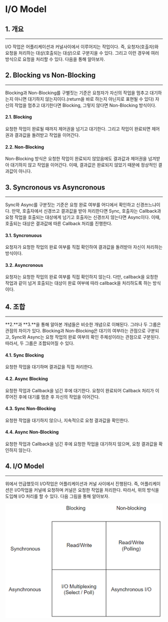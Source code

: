 # I/O Model

## 1. 개요
* * *
  I/O 작업은 어플리케이션과 커널사이에서 이루어지는 작업이다. 즉, 요청자(호출자)와 요청을 처리하는 대상(호출되는 대상)으로 구분지을 수 있다. 그리고 이런 경우에 여러 방식으로 요청을 처리할 수 있다. 다음을 통해 알아보자. 

## 2. Blocking vs Non-Blocking
* * *
  Blocking과 Non-Blocking를 구별짓는 기준은 요청자가 자신의 작업을 멈추고 대기하는지 아니면 대기하지 않는지이다.(return을 바로 하는지 아닌지로 표현될 수 있다) 자신의 작업을 멈추고 대기한다면 Blocking, 그렇지 않다면 Non-Blocking 방식이다. 

#### 2.1. Blocking 
  요청한 작업이 완료될 때까지 제어권을 넘기고 대기한다. 그리고 작업이 완료되면 제어권과 결과값을 돌려받고 작업을 이어간다. 


#### 2.2. Non-Blocking
  Non-Blocking 방식은 요청한 작업이 완료되지 않았음에도 결과값과 제어권을 넘겨받아 대기하지 않고 작업을 이어간다. 이때, 결과값은 완료되지 않았기 때문에 정상적인 결과값이 아니다.

## 3. Syncronous vs Asyncronous
* * *
  Sync와 Async를 구분짓는 기준은 요청 완료 여부를 어디에서 확인하고 신경쓰느냐이다. 만약, 호출자에서 신경쓰고 결과값을 받아 처리한다면 Sync, 호출자는 Callback과 요청 작업을 호출되는 대상에게 넘기고 호출자는 신경쓰지 않는다면 Async이다. 이때, 호출되는 대상은 결과값에 따른 Callback 처리를 진행한다. 

#### 3.1. Syncronuous 
  요청자가 요청한 작업의 완료 여부를 직접 확인하여 결과값을 돌려받아 자신이 처리하는 방식이다.

#### 3.2. Asyncronous 
  요청자는 요청한 작업의 완료 여부를 직접 확인하지 않는다. 다만, callback을 요청한 작업과 같이 넘겨 호출되는 대상이 완료 여부에 따라 callback을 처리하도록 하는 방식이다. 


## 4. 조합
* * *
  **2.**과 **3.**을 통해 알아본 개념들은 비슷한 개념으로 이해된다. 그러나 두 그룹은 관점의 차이가 있다. Blocking과 Non-Blocking은 대기의 여부라는 관점으로 구분되고, Sync와 Async는 요청 작업의 완료 여부의 확인 주체성이라는 관점으로 구분된다.  따라서, 두 그룹은 조합되어질 수 있다. 

#### 4.1. Sync Blocking
  요청한 작업을 대기하며 결과값을 직접 처리한다. 

#### 4.2. Async Blocking
  요청한 작업과 Callback을 넘긴 후에 대기한다. 요청이 완료되어 Callback 처리가 이루어진 후에 대기를 멈춘 후 자신의 작업을 이어간다.  

#### 4.3. Sync Non-Blocking
  요청한 작업을 대기하지 않으나, 지속적으로 요청 결과값을 확인한다. 

#### 4.4. Async Non-Blocking
  요청한 작업과 Callback을 넘긴 후에 요청한 작업을 대기하지 않으며, 요청 결과값을 확인하지 않는다.

## 4. I/O Model
* * *
  위에서 언급했듯이 I/O작업은 어플리케이션과 커널 사이에서 진행된다. 즉, 어플리케이션은 I/O작업을 커널에 요청하며 커널은 요청한 작업을 처리한다. 따라서, 위의 방식을 도입해 I/O 처리를 할 수 있다. 다음 그림을 통해 알아보자. 

![이미지1](../img/iomodel_1.png)


